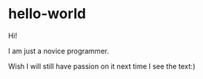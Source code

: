 # hello-world

Hi!

I am just a novice programmer.

Wish I will still have passion on it next time I see the text:)
